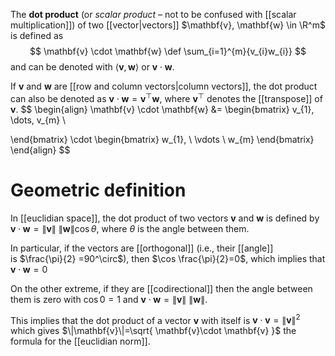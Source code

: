 

The **dot product** (or *scalar product* – not to be confused with [[scalar multiplication]]) of two [[vector|vectors]] $\mathbf{v}, \mathbf{w} \in \R^m$ is defined as
$$
\mathbf{v} \cdot \mathbf{w} \def \sum_{i=1}^{m}{v_{i}w_{i}}
$$
and can be denoted with $\langle \mathbf{v}, \mathbf{w} \rangle$ or $\mathbf{v} \cdot \mathbf{w}$.

If $\mathbf{v}$ and $\mathbf{w}$ are [[row and column vectors|column vectors]], the dot product can also be denoted as $\mathbf{v} \cdot \mathbf{w} =\mathbf{v}^\top \mathbf{w}$, where $\mathbf{v}^\top$ denotes the [[transpose]] of $\mathbf{v}$.
$$
\begin{align}
\mathbf{v} \cdot \mathbf{w} &=
\begin{bmatrix}
v_{1}, \dots, v_{m} \\

\end{bmatrix}
\cdot
\begin{bmatrix}
w_{1}, \\
\vdots \\
w_{m}
\end{bmatrix}
\end{align}
$$


# Geometric definition

In [[euclidian space]], the dot product of two vectors $\mathbf{v}$ and $\mathbf{w}$ is defined by $\mathbf{v} \cdot \mathbf{w} = \|\mathbf{v}\| \ \|\mathbf{w}\| \cos\theta$, where $\theta$ is the angle between them.

In particular, if the vectors are [[orthogonal]] (i.e., their [[angle]] is $\frac{\pi}{2} =90^\circ$), then $\cos \frac{\pi}{2}=0$, which implies that $\mathbf{v}\cdot \mathbf{w} =0$

On the other extreme, if they are [[codirectional]] then the angle between them is zero with $\cos 0=1$ and $\mathbf{v}\cdot \mathbf{w}=\|\mathbf{v}\| \ \|\mathbf{w}\|$. 

This implies that the dot product of a vector $\mathbf{v}$ with itself is $\mathbf{v}\cdot \mathbf{v}=\|\mathbf{v}\|^2$ which gives $\|\mathbf{v}\|=\sqrt{ \mathbf{v}\cdot \mathbf{v} }$ the formula for the [[euclidian norm]].


